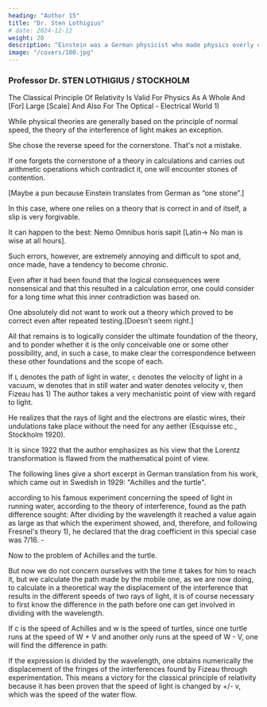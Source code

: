 ```yaml
---
heading: "Author 15"
title: "Dr. Sten Lothigius"
# date: 2024-12-12
weight: 20
description: "Einstein was a German physicist who made physics overly complicated by using arbitrary tensors"
image: "/covers/100.jpg"
---
```



### Professor Dr. STEN LOTHIGIUS / STOCKHOLM

The Classical Principle Of Relativity Is Valid For Physics As A Whole And [For] Large [Scale] And Also For The Optical - Electrical World 1)

While physical theories are generally based on the principle of normal speed, the theory of the interference of light makes an exception. 

She chose the reverse speed for the cornerstone. That's not a mistake.

If one forgets the cornerstone of a theory in calculations and carries out arithmetic operations which contradict it, one will encounter stones of contention.

[Maybe a pun because Einstein translates from German as “one stone”.]

In this case, where one relies on a theory that is correct in and of itself, a slip is very forgivable. 

It can happen to the best: Nemo Omnibus horis sapit [Latin-> No man is wise at all hours].

Such errors, however, are extremely annoying and difficult to spot and, once made, have a tendency to become chronic. 

Even after it had been found that the logical consequences were nonsensical and that this resulted in a calculation error, one could consider for a long time what this inner contradiction was based on.

One absolutely did not want to work out a theory which proved to be correct even after repeated testing.[Doesn’t seem right.]

All that remains is to logically consider the ultimate foundation of the theory, and to ponder whether it is the only conceivable one or some other possibility, and, in such a case, to make clear the correspondence between these other foundations and the scope of each. 

If `L` denotes the path of light in water, `c` denotes the velocity of light in a vacuum, w denotes that in
still water and water denotes velocity v, then Fizeau has 1) The author takes a very mechanistic point of view with regard to light. 

He realizes that the rays of light and the electrons are elastic wires, their undulations take place
without the need for any aether (Esquisse etc., Stockholm 1920).

It is since 1922 that the author emphasizes as his view that the Lorentz transformation is flawed
from the mathematical point of view.

The following lines give a short excerpt in German translation from his work, which came out in
Swedish in 1929: "Achilles and the turtle".

according to his famous experiment concerning the speed of light in running water, according to the
theory of interference, found as the path difference sought:
After dividing by the wavelength it reached a value again as large as that which the experiment
showed, and, therefore, and following Fresnel's theory 1), he declared that the drag coefficient in
this special case was 7/16. -

Now to the problem of Achilles and the turtle. 

But now we do not concern ourselves with the time it
takes for him to reach it, but we calculate the path made by the mobile one, as we are now doing, to
calculate in a theoretical way the displacement of the interference that results in the different
speeds of two rays of light, it is of course necessary to first know the difference in the path
before one can get involved in dividing with the wavelength.

If c is the speed of Achilles and w is the speed of turtles, since one turtle runs at the speed of W + V
and another only runs at the speed of W - V, one will find the difference in path:

If the expression is divided by the wavelength, one obtains numerically the displacement of
the fringes of the interferences found by Fizeau through experimentation. This means a victory for
the classical principle of relativity because it has been proven that the speed of light is changed by
+/- v, which was the speed of the water flow.


